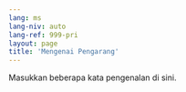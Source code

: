 ```yaml
---
lang: ms
lang-niv: auto
lang-ref: 999-pri
layout: page
title: 'Mengenai Pengarang'
---
```


Masukkan beberapa kata pengenalan di sini.
